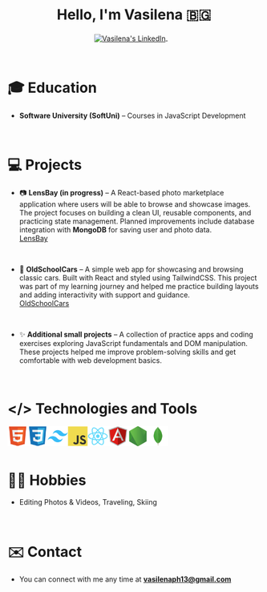 <h1 align="center">Hello, I'm Vasilena 🇧🇬</h1>
<p align="center">
  <a href="https://www.linkedin.com/in/vasilena-todorova">
    <img align="center" alt="Vasilena's LinkedIn" width="30px"
      src="https://github.com/gauravghongde/social-icons/blob/master/PNG/Color/LinkedIN.png" />
  </a>
  &nbsp;&nbsp;&nbsp;
</p>
<br>

# 🎓 Education
- **Software University (SoftUni)** – Courses in JavaScript Development  
<br>

# 💻 Projects  
- 📷 **LensBay (in progress)** – A React-based photo marketplace application where users will be able to browse and showcase images. The project focuses on building a clean UI, reusable components, and practicing state management. Planned improvements include database integration with **MongoDB** for saving user and photo data.  
  [LensBay](https://github.com/vasilenaph/lens-bay-app)  
<br>

- 🚗 **OldSchoolCars** – A simple web app for showcasing and browsing classic cars. Built with React and styled using TailwindCSS. This project was part of my learning journey and helped me practice building layouts and adding interactivity with support and guidance.  
  [OldSchoolCars](https://github.com/vasilenaph/oldschoolcars)  
<br>

- ✨ **Additional small projects** – A collection of practice apps and coding exercises exploring JavaScript fundamentals and DOM manipulation. These projects helped me improve problem-solving skills and get comfortable with web development basics.  
<br>

# </> Technologies and Tools
<img align="left" alt="html" width="40px" src="https://github.com/devicons/devicon/blob/master/icons/html5/html5-original.svg" />
<img align="left" alt="css" width="40px" src="https://github.com/devicons/devicon/blob/master/icons/css3/css3-original.svg" />
<img align="left" alt="css" width="40px" src="https://github.com/devicons/devicon/blob/master/icons/tailwindcss/tailwindcss-original.svg" />
<img align="left" alt="javascript" width="40px" src="https://github.com/devicons/devicon/blob/master/icons/javascript/javascript-original.svg" />
<img align="left" alt="react" width="40px" src="https://github.com/devicons/devicon/blob/master/icons/react/react-original.svg" />
<img align="left" alt="angular" width="40px" src="https://github.com/devicons/devicon/blob/master/icons/angularjs/angularjs-original.svg" />
<img align="left" alt="nodejs" width="40px" src="https://github.com/devicons/devicon/blob/master/icons/nodejs/nodejs-original.svg" />
<img align="left" alt="mongodb" width="40px" src="https://github.com/devicons/devicon/blob/master/icons/mongodb/mongodb-original.svg" /><br><br>
<br>

# 🏋️‍♀️ Hobbies
- Editing Photos & Videos, Traveling, Skiing  
<br>

# ✉️ Contact
- You can connect with me any time at **vasilenaph13@gmail.com**
